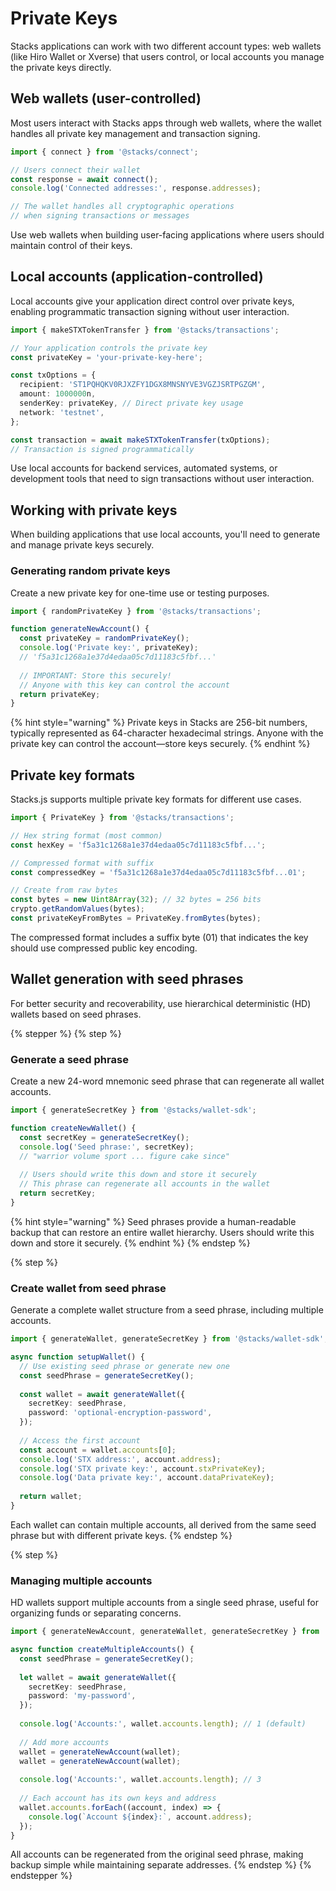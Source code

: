 # Private Keys

Stacks applications can work with two different account types: web wallets (like Hiro Wallet or Xverse) that users control, or local accounts you manage the private keys directly.

## Web wallets (user-controlled)

Most users interact with Stacks apps through web wallets, where the wallet handles all private key management and transaction signing.

```ts
import { connect } from '@stacks/connect';

// Users connect their wallet
const response = await connect();
console.log('Connected addresses:', response.addresses);

// The wallet handles all cryptographic operations
// when signing transactions or messages
```

Use web wallets when building user-facing applications where users should maintain control of their keys.

## Local accounts (application-controlled)

Local accounts give your application direct control over private keys, enabling programmatic transaction signing without user interaction.

```ts
import { makeSTXTokenTransfer } from '@stacks/transactions';

// Your application controls the private key
const privateKey = 'your-private-key-here';

const txOptions = {
  recipient: 'ST1PQHQKV0RJXZFY1DGX8MNSNYVE3VGZJSRTPGZGM',
  amount: 1000000n,
  senderKey: privateKey, // Direct private key usage
  network: 'testnet',
};

const transaction = await makeSTXTokenTransfer(txOptions);
// Transaction is signed programmatically
```

Use local accounts for backend services, automated systems, or development tools that need to sign transactions without user interaction.

## Working with private keys

When building applications that use local accounts, you'll need to generate and manage private keys securely.

### Generating random private keys

Create a new private key for one-time use or testing purposes.

```ts
import { randomPrivateKey } from '@stacks/transactions';

function generateNewAccount() {
  const privateKey = randomPrivateKey();
  console.log('Private key:', privateKey);
  // 'f5a31c1268a1e37d4edaa05c7d11183c5fbf...'
  
  // IMPORTANT: Store this securely!
  // Anyone with this key can control the account
  return privateKey;
}
```

{% hint style="warning" %}
Private keys in Stacks are 256-bit numbers, typically represented as 64-character hexadecimal strings. Anyone with the private key can control the account—store keys securely.
{% endhint %}

## Private key formats

Stacks.js supports multiple private key formats for different use cases.

```ts
import { PrivateKey } from '@stacks/transactions';

// Hex string format (most common)
const hexKey = 'f5a31c1268a1e37d4edaa05c7d11183c5fbf...';

// Compressed format with suffix
const compressedKey = 'f5a31c1268a1e37d4edaa05c7d11183c5fbf...01';

// Create from raw bytes
const bytes = new Uint8Array(32); // 32 bytes = 256 bits
crypto.getRandomValues(bytes);
const privateKeyFromBytes = PrivateKey.fromBytes(bytes);
```

The compressed format includes a suffix byte (01) that indicates the key should use compressed public key encoding.

## Wallet generation with seed phrases

For better security and recoverability, use hierarchical deterministic (HD) wallets based on seed phrases.

{% stepper %}
{% step %}
### Generate a seed phrase

Create a new 24-word mnemonic seed phrase that can regenerate all wallet accounts.

```ts
import { generateSecretKey } from '@stacks/wallet-sdk';

function createNewWallet() {
  const secretKey = generateSecretKey();
  console.log('Seed phrase:', secretKey);
  // "warrior volume sport ... figure cake since"
  
  // Users should write this down and store it securely
  // This phrase can regenerate all accounts in the wallet
  return secretKey;
}
```

{% hint style="warning" %}
Seed phrases provide a human-readable backup that can restore an entire wallet hierarchy. Users should write this down and store it securely.
{% endhint %}
{% endstep %}

{% step %}
### Create wallet from seed phrase

Generate a complete wallet structure from a seed phrase, including multiple accounts.

```ts
import { generateWallet, generateSecretKey } from '@stacks/wallet-sdk';

async function setupWallet() {
  // Use existing seed phrase or generate new one
  const seedPhrase = generateSecretKey();
  
  const wallet = await generateWallet({
    secretKey: seedPhrase,
    password: 'optional-encryption-password',
  });
  
  // Access the first account
  const account = wallet.accounts[0];
  console.log('STX address:', account.address);
  console.log('STX private key:', account.stxPrivateKey);
  console.log('Data private key:', account.dataPrivateKey);
  
  return wallet;
}
```

Each wallet can contain multiple accounts, all derived from the same seed phrase but with different private keys.
{% endstep %}

{% step %}
### Managing multiple accounts

HD wallets support multiple accounts from a single seed phrase, useful for organizing funds or separating concerns.

```ts
import { generateNewAccount, generateWallet, generateSecretKey } from '@stacks/wallet-sdk';

async function createMultipleAccounts() {
  const seedPhrase = generateSecretKey();
  
  let wallet = await generateWallet({
    secretKey: seedPhrase,
    password: 'my-password',
  });
  
  console.log('Accounts:', wallet.accounts.length); // 1 (default)
  
  // Add more accounts
  wallet = generateNewAccount(wallet);
  wallet = generateNewAccount(wallet);
  
  console.log('Accounts:', wallet.accounts.length); // 3
  
  // Each account has its own keys and address
  wallet.accounts.forEach((account, index) => {
    console.log(`Account ${index}:`, account.address);
  });
}
```

All accounts can be regenerated from the original seed phrase, making backup simple while maintaining separate addresses.
{% endstep %}
{% endstepper %}
